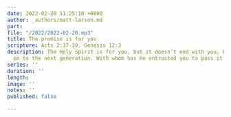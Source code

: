 ```yaml
---
date: 2022-02-20 11:25:10 +0000
author: _authors/matt-larson.md
part: 
file: "/2022/2022-02-20.mp3"
title: The promise is for you
scripture: Acts 2:37-39, Genesis 12:3
description: The Holy Spirit is for you, but it doesn’t end with you, but to be passed
  on to the next generation. With whom has He entrusted you to pass it on to?
series: ''
duration: ''
length: 
image: ''
notes: ''
published: false

---
```

